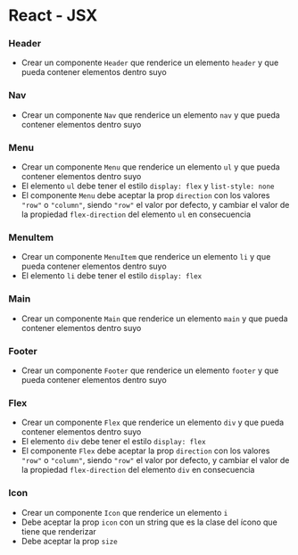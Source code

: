 # React - JSX

### Header

- Crear un componente `Header` que renderice un elemento `header` y que pueda contener elementos dentro suyo

### Nav

- Crear un componente `Nav` que renderice un elemento `nav` y que pueda contener elementos dentro suyo

### Menu

- Crear un componente `Menu` que renderice un elemento `ul` y que pueda contener elementos dentro suyo
- El elemento `ul` debe tener el estilo `display: flex` y `list-style: none`
- El componente `Menu` debe aceptar la prop `direction` con los valores `"row"` o `"column"`, siendo `"row"` el valor por defecto, y cambiar el valor de la propiedad `flex-direction` del elemento `ul` en consecuencia

### MenuItem

- Crear un componente `MenuItem` que renderice un elemento `li` y que pueda contener elementos dentro suyo
- El elemento `li` debe tener el estilo `display: flex`

### Main

- Crear un componente `Main` que renderice un elemento `main` y que pueda contener elementos dentro suyo

### Footer

- Crear un componente `Footer` que renderice un elemento `footer` y que pueda contener elementos dentro suyo

### Flex

- Crear un componente `Flex` que renderice un elemento `div` y que pueda contener elementos dentro suyo
- El elemento `div` debe tener el estilo `display: flex`
- El componente `Flex` debe aceptar la prop `direction` con los valores `"row"` o `"column"`, siendo `"row"` el valor por defecto, y cambiar el valor de la propiedad `flex-direction` del elemento `div` en consecuencia

### Icon

- Crear un componente `Icon` que renderice un elemento `i`
- Debe aceptar la prop `icon` con un string que es la clase del ícono que tiene que renderizar
- Debe aceptar la prop `size` 
